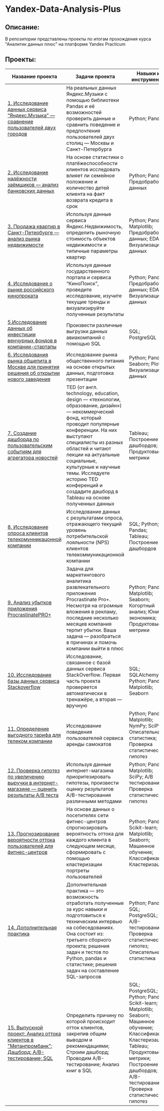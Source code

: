 # Yandex-Data-Analysis-Plus
## Описание:
В репозитории представлены проекты по итогам прохождения курса "Аналитик данных плюс" на платформе Yandex Practicum
## Проекты:

| Название проекта | Задачи проекта | Навыки и инструменты |
|------------------|----------------|----------------------|
| [1. Исследование данных сервиса “Яндекс.Музыка” — сравнение пользователей двух городов](https://github.com/NikitaSimonenko/Yandex-Practicum/tree/main/1.%20Исследование%20данных%20сервиса%20“Яндекс.Музыка”%20—%20сравнение%20пользователей%20двух%20городов) | На реальных данных Яндекс.Музыки c помощью библиотеки Pandas и её возможностей проверить данные и сравнить поведение и предпочтения пользователей двух столиц — Москвы и Санкт-Петербурга | Python; Pandas |
| [2. Исследование надёжности заёмщиков — анализ банковских данных](https://github.com/NikitaSimonenko/Yandex-Practicum/tree/main/2.%20Исследование%20надёжности%20заёмщиков%20—%20анализ%20банковских%20данных) | На основе статистики о платёжеспособности клиентов исследовать влияет ли семейное положение и количество детей клиента на факт возврата кредита в срок | Python; Pandas; Предобработка данных |
| [3. Продажа квартир в Санкт-Петербурге — анализ рынка недвижимости](https://github.com/NikitaSimonenko/Yandex-Practicum/tree/main/3.%20Продажа%20квартир%20в%20Санкт-Петербурге%20—%20анализ%20рынка%20недвижимости) | Используя данные сервиса Яндекс.Недвижимость, определить рыночную стоимость объектов недвижимости и типичные параметры квартир | Python; Pandas; Matplotlib; Предобработка данных; EDA; Визуализация данных |
| [4. Исследование о рынке российского кинопроката](https://github.com/NikitaSimonenko/Yandex-Practicum/tree/main/4.%20Исследование%20о%20рынке%20российского%20кинопроката) | Используя данные государственного портала и сервиса “КиноПоиск”, проведите исследование, изучите текущие тренды и визуализируйте полученные результаты | Python; Pandas; Предобработка данных; EDA; Визуализация данных |
| [5.Исследование данных об инвестиции венчурных фондов в компании-стартапы](https://github.com/NikitaSimonenko/Yandex-Practicum/tree/main/5.%20Исследование%20данных%20об%20инвестиции%20венчурных%20фондов%20в%20компании-стартапы) | Произвести различные выгрузки данных авиакомпаний с помощью SQL | SQL; PostgreSQL |
| [6. Исследования рынка общепита в Москве для принятия решения об открытии нового заведения](https://github.com/NikitaSimonenko/Yandex-Practicum/tree/main/6.%20Исследования%20рынка%20общепита%20в%20Москве%20для%20принятия%20решения%20об%20открытии%20нового%20заведения) | Исследование рынка общественного питания на основе открытых данных, подготовка презентации | Python; Pandas; Seaborn; Plotly; Визуализация данных |
| [7. Создание дашборда по пользовательским событиям для агрегатора новостей](https://github.com/NikitaSimonenko/Yandex-Practicum/tree/main/7.%20Создание%20дашборда%20по%20пользовательским%20событиям%20для%20агрегатора%20новостей) | TED (от англ. technology, education, design — «технологии, образование, дизайн») — некоммерческий фонд, который проводит популярные конференции. На них выступают специалисты из разных областей и читают лекции на актуальные социальные, культурные и научные темы. Исследуете историю TED конференций и создадите дашборд в Tableau на основе полученных данных | Tableau; Построение дашбордов; Продуктовые метрики |
| [8. Исследование опроса клиентов телекомунникацонной компании](https://github.com/NikitaSimonenko/Yandex-Practicum/tree/main/8.%20Исследование%20опроса%20клиентов%20телекомунникацонной%20компании) | Исследование данных с результатами опроса, отражающего текущий уровень потребительской лояльности (NPS) клиентов телекоммуникационной компании | SQL; Python; Pandas; Tableau; Построение дашбордов |
| [9. Анализ убытков приложения ProcrastinatePRO+](https://github.com/NikitaSimonenko/Yandex-Practicum/tree/main/9.%20Анализ%20убытков%20приложения%20ProcrastinatePRO%2B) | Задача для маркетингового аналитика развлекательного приложения Procrastinate Pro+. Несмотря на огромные вложения в рекламу, последние несколько месяцев компания терпит убытки. Ваша задача — разобраться в причинах и помочь компании выйти в плюс | Python; Pandas; Matplotlib; Seaborn; Когортный анализ; Юнит-экономика; Продуктовые метрики |
| [10. Исследование базы данных сервиса Stackoverflow](https://github.com/NikitaSimonenko/Yandex-Practicum/tree/main/10.%20Исследование%20базы%20данных%20сервиса%20Stackoverflow) | Исследование, связанное с базой данных сервиса StackOverflow. Первая часть проекта проверяется автоматически в тренажёре, а вторая — вручную | SQL; SQLAlchemy; Python; Pandas; Matplotlib; Seaborn |
| [11. Определение выгодного тарифа для телеком компании](https://github.com/NikitaSimonenko/Yandex-Practicum/tree/main/11.%20Определение%20выгодного%20тарифа%20для%20телеком%20компании) | Исследование поведения пользователей сервиса аренды самокатов | Python; Pandas; Matplotlib; NymPy; SciPy; Описательная статистика; Проверка статистических гипотез |
| [12. Проверка гипотез по увеличению выручки в интернет-магазине — оценить результаты A/B теста](https://github.com/NikitaSimonenko/Yandex-Practicum/tree/main/12.%20Проверка%20гипотез%20по%20увеличению%20выручки%20в%20интернет-магазине%20—%20оценить%20результаты%20A) | Используя данные интернет-магазина приоритезировать гипотезы, произвести оценку результатов A/B-тестирования различными методами | Python; Pandas; Matplotlib; SciPy; A/B тестирование; Проверка статистических гипотез |
| [13. Прогнозирование вероятности оттока пользователей для фитнес-центров](https://github.com/NikitaSimonenko/Yandex-Practicum/tree/main/13.%20Прогнозирование%20вероятности%20оттока%20пользователей%20для%20фитнес-центров) | На основе данных о посетителях сети фитнес-центров спрогнозировать вероятность оттока для каждого клиента в следующем месяце, сформировать с помощью кластеризации портреты пользователей | Python; Pandas; Scikit-learn; Matplotlib; Seaborn; Машинное обучение; Классификация; Кластеризация |
| [14. Дополнительная практика](https://github.com/NikitaSimonenko/Yandex-Practicum/tree/main/14.%20Дополнительная%20практика) | Дополнительная практика — это возможность отработать полученные за курс навыки и подготовиться к техническим интервью на собеседованиях. Она состоит из: третьего сборного проекта; решения задач и тестов по Python, pandas и статистике; решения задач на составление SQL-запросов | Python; Pandas; SQL; PostgreSQL; A/B-тестирование; Проверка статистических гипотез; Описательная статистика |
| [15. Выпускной проект: Анализ оттока клиентов в "Метанпромбанк"; Дашборд; A/B-тестирование; SQL](https://github.com/NikitaSimonenko/Yandex-Practicum/tree/main/15.%20Выпускной%20проект%3A%20Анализ%20оттока%20клиентов%20в%20%22Метанпромбанк%22%3B%20Дашборд%3B%20A/B-тестирование%3B%20SQL) | Определить причину по которой происходит отток клиентов, закрепив общим выводом и рекомендациями; Строим дашборд; Проводим A/B-тестирование; Анализ книг в SQL | SQL; PostgreSQL; Python; Pandas; Scikit-learn; Matplotlib; Seaborn; Машинное обучение; Классификация; Кластеризация; Tableau; Продуктовые метрики; Построение дашбордов; A/B-тестирование; Проверка статистических гипотез |
